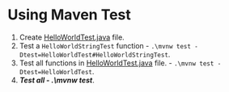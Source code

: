 # Using Maven Test

1. Create [HelloWorldTest.java][HelloWorldTest] file.
1. Test a `HelloWorldStringTest` function - `.\mvnw test -Dtest=HelloWorldTest#HelloWorldStringTest`.
1. Test all functions in [HelloWorldTest.java][HelloWorldTest] file. - `.\mvnw test -Dtest=HelloWorldTest`.
1. ***Test all - .\mvnw test***.

[HelloWorldTest]: /Java/alochym/src/test/java/com/github/alochym/hello/HelloWorldTest.java
